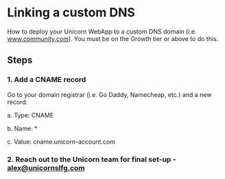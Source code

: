 # Linking a custom DNS

How to deploy your Unicorn WebApp to a custom DNS domain (i.e. www.community.com). You must be on the Growth tier or above to do this.

## Steps

### 1. Add a CNAME record

Go to your domain registrar (i.e. Go Daddy, Namecheap, etc.) and a new record:
  
  a. Type: CNAME
  
  b. Name: *
  
  c. Value: cname.unicorn-account.com

### 2. Reach out to the Unicorn team for final set-up - alex@unicornslfg.com
